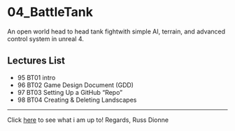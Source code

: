# 04_BattleTank
An open world head to head tank fightwith simple AI, terrain, and advanced control system in unreal 4.
## Lectures List
* 95 BT01 intro
* 96 BT02 Game Design Document (GDD)
* 97 BT03 Setting Up a GitHub “Repo”
* 98 BT04 Creating & Deleting Landscapes

---
Click [here](http://www.russdionne.com/) to see what i am up to!
Regards,
Russ Dionne
